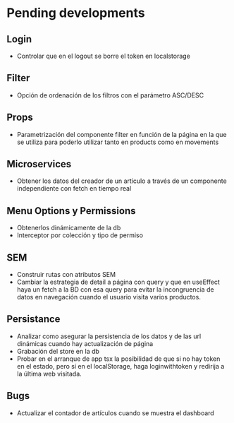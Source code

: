 # Pending developments

## Login

- Controlar que en el logout se borre el token en localstorage

## Filter

- Opción de ordenación de los filtros con el parámetro ASC/DESC

## Props

- Parametrización del componente filter en función de la página en la que se utiliza para poderlo utilizar tanto en products como en movements

## Microservices

- Obtener los datos del creador de un artículo a través de un componente independiente con fetch en tiempo real

## Menu Options y Permissions

- Obtenerlos dinámicamente de la db
- Interceptor por colección y tipo de permiso

## SEM

- Construir rutas con atributos SEM
- Cambiar la estrategia de detail a página con query y que en useEffect haya un fetch a la BD con esa query para evitar la incongruencia de datos en navegación cuando el usuario visita varios productos.

## Persistance

- Analizar como asegurar la persistencia de los datos y de las url dinámicas cuando hay actualización de página
- Grabación del store en la db
- Probar en el arranque de app tsx la posibilidad de que si no hay token en el estado, pero sí en el localStorage, haga loginwithtoken y redirija a la última web visitada.

## Bugs

- Actualizar el contador de artículos cuando se muestra el dashboard
